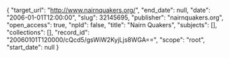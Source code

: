 {
  "target_url": "http://www.nairnquakers.org/", 
  "end_date": null, 
  "date": "2006-01-01T12:00:00", 
  "slug": 32145695, 
  "publisher": "nairnquakers.org", 
  "open_access": true, 
  "npld": false, 
  "title": "Nairn Quakers", 
  "subjects": [], 
  "collections": [], 
  "record_id": "20060101T120000/cQcd5/gsWiW2KyjLjs8WGA==", 
  "scope": "root", 
  "start_date": null
}


